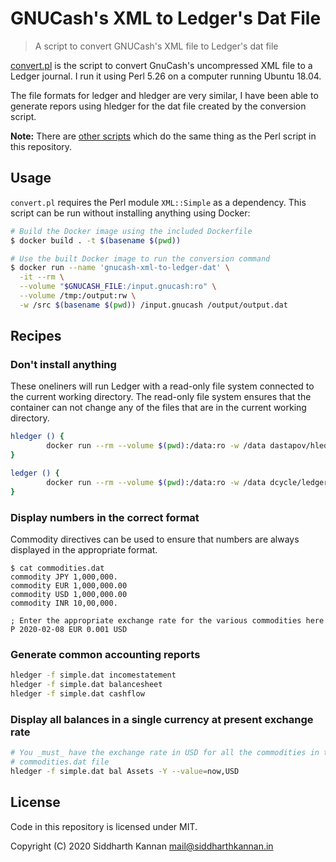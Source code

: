 # GNUCash's XML to Ledger's Dat File

> A script to convert GNUCash's XML file to Ledger's dat file

[convert.pl](./convert.pl) is the script to convert GnuCash's uncompressed XML
file to a Ledger journal. I run it using Perl 5.26 on a computer running Ubuntu
18.04.

The file formats for ledger and hledger are very similar, I have been able to
generate repors using hledger for the dat file created by the conversion script.

**Note:** There are [other scripts][1] which do the same thing as the Perl
script in this repository.

## Usage

`convert.pl` requires the Perl module `XML::Simple` as a dependency. This script can be run without
installing anything using Docker:

``` sh
# Build the Docker image using the included Dockerfile
$ docker build . -t $(basename $(pwd))

# Use the built Docker image to run the conversion command
$ docker run --name 'gnucash-xml-to-ledger-dat' \
  -it --rm \
  --volume "$GNUCASH_FILE:/input.gnucash:ro" \
  --volume /tmp:/output:rw \
  -w /src $(basename $(pwd)) /input.gnucash /output/output.dat
```

## Recipes

### Don't install anything

These oneliners will run Ledger with a read-only file system connected to the
current working directory. The read-only file system ensures that the container
can not change any of the files that are in the current working directory.

```sh
hledger () {
        docker run --rm --volume $(pwd):/data:ro -w /data dastapov/hledger hledger $@
}

ledger () {
        docker run --rm --volume $(pwd):/data:ro -w /data dcycle/ledger:1 $@
}
```

### Display numbers in the correct format

Commodity directives can be used to ensure that numbers are always displayed in
the appropriate format.

```ledger
$ cat commodities.dat
commodity JPY 1,000,000.
commodity EUR 1,000,000.00
commodity USD 1,000,000.00
commodity INR 10,00,000.

; Enter the appropriate exchange rate for the various commodities here
P 2020-02-08 EUR 0.001 USD
```

### Generate common accounting reports

```sh
hledger -f simple.dat incomestatement
hledger -f simple.dat balancesheet
hledger -f simple.dat cashflow
```

### Display all balances in a single currency at present exchange rate

```sh
# You _must_ have the exchange rate in USD for all the commodities in the
# commodities.dat file
hledger -f simple.dat bal Assets -Y --value=now,USD
```

## License

Code in this repository is licensed under MIT.

Copyright (C) 2020  Siddharth Kannan <mail@siddharthkannan.in>

[1]: https://gist.github.com/nonducor/ddc97e787810d52d067206a592a35ea7
